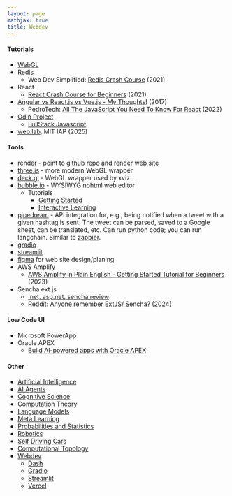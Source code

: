 ```yaml
---
layout: page
mathjax: true
title: Webdev
---
```

#### Tutorials
* [WebGL](https://www.youtube.com/watch?v=kB0ZVUrI4Aw&list=PLjcVFFANLS5zH_PeKC6I8p0Pt1hzph_rt)
* Redis
  * Web Dev Simplified: [Redis Crash Course](https://www.youtube.com/watch?v=jgpVdJB2sKQ) (2021)
* React
  * [React Crash Course for Beginners](https://www.youtube.com/watch?v=Dorf8i6lCuk) (2021)
* [Angular vs React.js vs Vue.js - My Thoughts!](https://www.youtube.com/watch?v=KMX1mFEmM3E) (2017)
  * PedroTech: [All The JavaScript You Need To Know For React](https://www.youtube.com/watch?v=m55PTVUrlnA) (2022)
* [Odin Project](https://www.theodinproject.com/)
  * [FullStack Javascript](https://www.theodinproject.com/paths/full-stack-javascript)
* [web.lab](https://weblab.mit.edu/schedule), MIT IAP (2025)

#### Tools
* [render](https://render.com) - point to github repo and render web site
* [three.js](https://threejs.org/) - more modern WebGL wrapper
* [deck.gl](http://deck.gl/) - WebGL wrapper used by xviz
* [bubble.io](https://bubble.io) - WYSIWYG nohtml web editor
  * Tutorials
    * [Getting Started](https://bubble.io/blog/getting-started/)
    * [Interactive Learning](https://bubble.io/lessons)
* [pipedream](https://pipedream.com) - API integration for, e.g., being notified when a tweet with a given hashtag is sent. The tweet can be parsed, saved to a Google sheet, can be translated, etc. Can run python code; you can run langchain. Similar to [zappier](https://zappier.com).
* [gradio](https://www.gradio.app/)
* [streamlit](/webdev/streamlit)
* [figma](figma.com) for web site design/planing
* AWS Amplify
  * [AWS Amplify in Plain English - Getting Started Tutorial for Beginners](https://www.youtube.com/watch?v=HdCmo0a3ngMe) (2023)
* Sencha ext.js
  * [.net, asp.net, sencha review](https://grok.com/share/c2hhcmQtMw%3D%3D_519c7124-eaf0-4757-9526-81887e95fd80)
  * Reddit: [Anyone remember ExtJS/ Sencha?](https://www.reddit.com/r/webdev/comments/1ccrfjx/anyone_remember_extjs_sencha/) (2024)

#### Low Code UI
* Microsoft PowerApp
* Oracle APEX
  * [Build AI-powered apps with Oracle APEX](https://www.youtube.com/watch?v=9BLwdO6uYL4)

#### Other
* [Artificial Intelligence](/artificial_intelligence)
* [AI Agents](/ai_agents)
* [Cognitive Science](/cognitive_science)
* [Computation Theory](/computation_theory)
* [Language Models](/language_models)
* [Meta Learning](/meta_learning)
* [Probabilities and Statistics](/probabilities_and_statistics)
* [Robotics](/robotics)
* [Self Driving Cars](/self_driving_cars)
* [Computational Topology](/computational_topology)
* [Webdev](/webdev)
  * [Dash](/webdev/dash)
  * [Gradio](/webdev/gradio)
  * [Streamlit](/webdev/streamlit)
  * [Vercel](/webdev/vercel)
